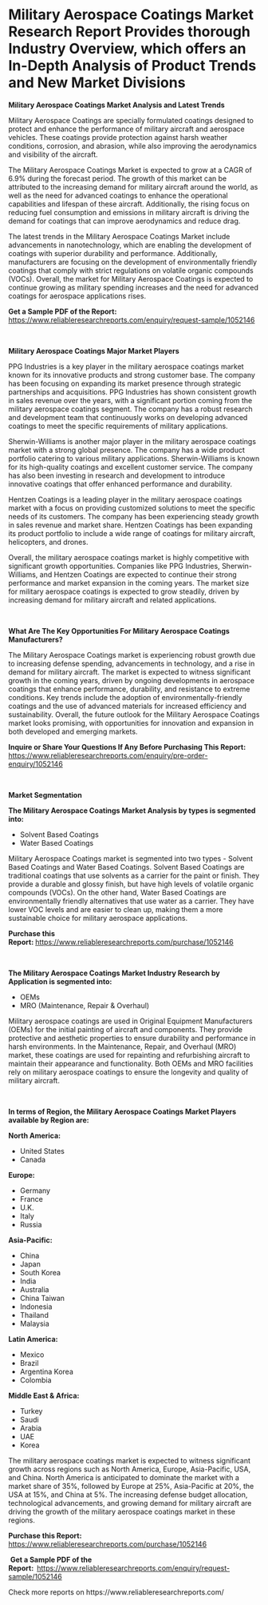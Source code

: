 <p><h1>Military Aerospace Coatings Market Research Report Provides thorough Industry Overview, which offers an In-Depth Analysis of Product Trends and New Market Divisions</h1></p><p><strong>Military Aerospace Coatings Market Analysis and Latest Trends</strong></p>
<p><p>Military Aerospace Coatings are specially formulated coatings designed to protect and enhance the performance of military aircraft and aerospace vehicles. These coatings provide protection against harsh weather conditions, corrosion, and abrasion, while also improving the aerodynamics and visibility of the aircraft.</p><p>The Military Aerospace Coatings Market is expected to grow at a CAGR of 6.9% during the forecast period. The growth of this market can be attributed to the increasing demand for military aircraft around the world, as well as the need for advanced coatings to enhance the operational capabilities and lifespan of these aircraft. Additionally, the rising focus on reducing fuel consumption and emissions in military aircraft is driving the demand for coatings that can improve aerodynamics and reduce drag.</p><p>The latest trends in the Military Aerospace Coatings Market include advancements in nanotechnology, which are enabling the development of coatings with superior durability and performance. Additionally, manufacturers are focusing on the development of environmentally friendly coatings that comply with strict regulations on volatile organic compounds (VOCs). Overall, the market for Military Aerospace Coatings is expected to continue growing as military spending increases and the need for advanced coatings for aerospace applications rises.</p></p>
<p><strong>Get a Sample PDF of the Report:&nbsp;</strong> <a href="https://www.reliableresearchreports.com/enquiry/request-sample/1052146">https://www.reliableresearchreports.com/enquiry/request-sample/1052146</a></p>
<p>&nbsp;</p>
<p><strong>Military Aerospace Coatings Major Market Players</strong></p>
<p><p>PPG Industries is a key player in the military aerospace coatings market known for its innovative products and strong customer base. The company has been focusing on expanding its market presence through strategic partnerships and acquisitions. PPG Industries has shown consistent growth in sales revenue over the years, with a significant portion coming from the military aerospace coatings segment. The company has a robust research and development team that continuously works on developing advanced coatings to meet the specific requirements of military applications.</p><p>Sherwin-Williams is another major player in the military aerospace coatings market with a strong global presence. The company has a wide product portfolio catering to various military applications. Sherwin-Williams is known for its high-quality coatings and excellent customer service. The company has also been investing in research and development to introduce innovative coatings that offer enhanced performance and durability.</p><p>Hentzen Coatings is a leading player in the military aerospace coatings market with a focus on providing customized solutions to meet the specific needs of its customers. The company has been experiencing steady growth in sales revenue and market share. Hentzen Coatings has been expanding its product portfolio to include a wide range of coatings for military aircraft, helicopters, and drones.</p><p>Overall, the military aerospace coatings market is highly competitive with significant growth opportunities. Companies like PPG Industries, Sherwin-Williams, and Hentzen Coatings are expected to continue their strong performance and market expansion in the coming years. The market size for military aerospace coatings is expected to grow steadily, driven by increasing demand for military aircraft and related applications.</p></p>
<p>&nbsp;</p>
<p><strong>What Are The Key Opportunities For Military Aerospace Coatings Manufacturers?</strong></p>
<p><p>The Military Aerospace Coatings market is experiencing robust growth due to increasing defense spending, advancements in technology, and a rise in demand for military aircraft. The market is expected to witness significant growth in the coming years, driven by ongoing developments in aerospace coatings that enhance performance, durability, and resistance to extreme conditions. Key trends include the adoption of environmentally-friendly coatings and the use of advanced materials for increased efficiency and sustainability. Overall, the future outlook for the Military Aerospace Coatings market looks promising, with opportunities for innovation and expansion in both developed and emerging markets.</p></p>
<p><strong>Inquire or Share Your Questions If Any Before Purchasing This Report:</strong> <a href="https://www.reliableresearchreports.com/enquiry/pre-order-enquiry/1052146">https://www.reliableresearchreports.com/enquiry/pre-order-enquiry/1052146</a></p>
<p>&nbsp;</p>
<p><strong>Market Segmentation</strong></p>
<p><strong>The Military Aerospace Coatings Market Analysis by types is segmented into:</strong></p>
<p><ul><li>Solvent Based Coatings</li><li>Water Based Coatings</li></ul></p>
<p><p>Military Aerospace Coatings market is segmented into two types - Solvent Based Coatings and Water Based Coatings. Solvent Based Coatings are traditional coatings that use solvents as a carrier for the paint or finish. They provide a durable and glossy finish, but have high levels of volatile organic compounds (VOCs). On the other hand, Water Based Coatings are environmentally friendly alternatives that use water as a carrier. They have lower VOC levels and are easier to clean up, making them a more sustainable choice for military aerospace applications.</p></p>
<p><strong>Purchase this Report:&nbsp;</strong><a href="https://www.reliableresearchreports.com/purchase/1052146">https://www.reliableresearchreports.com/purchase/1052146</a></p>
<p>&nbsp;</p>
<p><strong>The Military Aerospace Coatings Market Industry Research by Application is segmented into:</strong></p>
<p><ul><li>OEMs</li><li>MRO (Maintenance, Repair & Overhaul)</li></ul></p>
<p><p>Military aerospace coatings are used in Original Equipment Manufacturers (OEMs) for the initial painting of aircraft and components. They provide protective and aesthetic properties to ensure durability and performance in harsh environments. In the Maintenance, Repair, and Overhaul (MRO) market, these coatings are used for repainting and refurbishing aircraft to maintain their appearance and functionality. Both OEMs and MRO facilities rely on military aerospace coatings to ensure the longevity and quality of military aircraft.</p></p>
<p>&nbsp;</p>
<p><strong>In terms of Region, the Military Aerospace Coatings Market Players available by Region are:</strong></p>
<p>
    <p> <strong> North America: </strong>
        <ul>
            <li>United States</li>
            <li>Canada</li>
        </ul>
        </p> 
    <p> <strong> Europe: </strong>
        <ul>
            <li>Germany</li>
            <li>France</li>
            <li>U.K.</li>
            <li>Italy</li>
            <li>Russia</li>
        </ul>
        </p> 
    <p> <strong> Asia-Pacific: </strong>
        <ul>
            <li>China</li>
            <li>Japan</li>
            <li>South Korea</li>
            <li>India</li>
            <li>Australia</li>
            <li>China Taiwan</li>
            <li>Indonesia</li>
            <li>Thailand</li>
            <li>Malaysia</li>
        </ul>
        </p> 
    <p> <strong> Latin America: </strong>
        <ul>
            <li>Mexico</li>
            <li>Brazil</li>
            <li>Argentina Korea</li>
            <li>Colombia</li>
        </ul>
        </p> 
    <p> <strong> Middle East & Africa: </strong>
        <ul>
            <li>Turkey</li>
            <li>Saudi</li>
            <li>Arabia</li>
            <li>UAE</li>
            <li>Korea</li>
        </ul>
    </p>
    </p>
<p><p>The military aerospace coatings market is expected to witness significant growth across regions such as North America, Europe, Asia-Pacific, USA, and China. North America is anticipated to dominate the market with a market share of 35%, followed by Europe at 25%, Asia-Pacific at 20%, the USA at 15%, and China at 5%. The increasing defense budget allocation, technological advancements, and growing demand for military aircraft are driving the growth of the military aerospace coatings market in these regions.</p></p>
<p><strong>Purchase this Report: </strong><a href="https://www.reliableresearchreports.com/purchase/1052146">https://www.reliableresearchreports.com/purchase/1052146</a></p>
<p>&nbsp;<strong>Get a Sample PDF of the Report:&nbsp;&nbsp;</strong><a href="https://www.reliableresearchreports.com/enquiry/request-sample/1052146">https://www.reliableresearchreports.com/enquiry/request-sample/1052146</a></p>
<p><strong></strong></p>
<p>Check more reports on https://www.reliableresearchreports.com/</p>